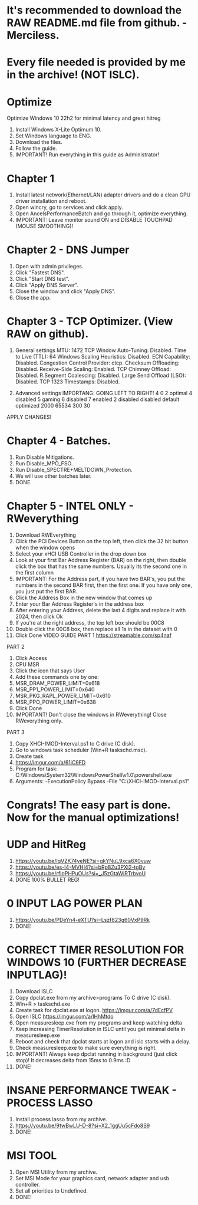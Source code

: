 # It's recommended to download the RAW README.md file from github. - Merciless.
# Every file needed is provided by me in the archive! (NOT ISLC).
# Optimize
Optimize Windows 10 22h2 for minimal latency and great hitreg
1. Install Windows X-Lite Optimum 10.
2. Set Windows language to ENG.
3. Download the files.
4. Follow the guide.
5. IMPORTANT! Run everything in this guide as Administrator!

# Chapter 1
1. Install latest network(Ethernet/LAN) adapter drivers and do a clean GPU driver installation and reboot.
2. Open wincry, go to services and click apply.
3. Open AncelsPerformanceBatch and go through it, optimize everything.
4. IMPORTANT: Leave monitor sound ON and DISABLE TOUCHPAD (MOUSE SMOOTHING)!

# Chapter 2 - DNS Jumper
1. Open with admin privileges.
2. Click "Fastest DNS".
3. Click "Start DNS test".
4. Click "Apply DNS Server".
5. Close the window and click "Apply DNS".
6. Close the app.

# Chapter 3 - TCP Optimizer. (View RAW on github).
1. General settings
  MTU: 1472
  TCP Window Auto-Tuning: Disabled.                                  Time to Live (TTL): 64
  Windows Scaling Heuristics: Disabled.                              ECN Capability: Disabled.
  Congestion Control Provider: ctcp.                                 Checksum Offloading: Disabled.
  Receive-Side Scaling: Enabled.                                     TCP Chimney Offload: Disabled.
  R.Segment Coalescing: Disabled.                                    Large Send Offload (LSO): Disabled.
                                                                     TCP 1323 Timestamps: Disabled.

2. Advanced settings
   IMPORTANG: GOING LEFT TO RIGHT!
   4                                                                 0
   2                                                                 optimal
   4                                                                 disabled
   5                                                                 gaming
   6                                                                 disabled
   7                                                                 enabled
   2                                                                 disabled
   disabled                                                          default
                                                                     optimized
   2000                                                              65534
   300                                                               30
   
APPLY CHANGES!

# Chapter 4 - Batches.
1. Run Disable Mitigations.
2. Run Disable_MPO_FSO.
3. Run Disable_SPECTRE+MELTDOWN_Protection.
4. We will use other batches later.
5. DONE.

# Chapter 5 - INTEL ONLY - RWeverything
1. Download RWEverything
2. Click the PCI Devices Button on the top left, then click the 32 bit button when the window opens
3. Select your xHCI USB Controller in the drop down box
4. Look at your first Bar Address Register (BAR) on the right, then double click the box that has the same numbers. Usually its the second one in the first column
1. IMPORTANT: For the Address part, if you have two BAR's, you put the numbers in the second BAR first, then the first one. If you have only one, you just put the first BAR.
5. Click the Address Box in the new window that comes up
6. Enter your Bar Address Register's in the address box
7. After entering your Address, delete the last 4 digits and replace it with 2024, then click Ok
8. If you're at the right address, the top left box should be 00C8
9. Double click the 00C8 box, then replace all 1s in the dataset with 0
10. Click Done
VIDEO GUIDE PART 1 https://streamable.com/sp4naf

PART 2
1. Click Access
2. CPU MSR
3. Click the icon that says User
4. Add these commands one by one:
1. MSR_DRAM_POWER_LIMIT=0x618
2. MSR_PP1_POWER_LIMIT=0x640
3. MSR_PKG_RAPL_POWER_LIMIT=0x610
4. MSR_PPO_POWER_LIMIT=0x638
5. Click Done
6. IMPORTANT! Don't close the windows in RWeverything! Close RWeverything only.

PART 3
1. Copy XHCI-IMOD-Interval.ps1 to C drive (C disk).
2. Go to windows task scheduler (Win+R taskschd.msc).
3. Create task
4. https://imgur.com/a/61iC9FD
5. Program for task: C:\Windows\System32\WindowsPowerShell\v1.0\powershell.exe
6. Arguments: -ExecutionPolicy Bypass -File "C:\XHCI-IMOD-Interval.ps1"

# Congrats! The easy part is done. Now for the manual optimizations!
# UDP and HitReg
1. https://youtu.be/IqVZK74yeNE?si=gkYNuL9xca6X0vuw
2. https://youtu.be/es-I4-MVHI4?si=bRp8Zu3PXl2-tgBy
3. https://youtu.be/rfIqPHPuOUs?si=_J5zGtaWiRTrbvoU
4. DONE 100% BULLET REG!

# 0 INPUT LAG POWER PLAN
1. https://youtu.be/PDeYn4-eXTU?si=Lszf823g60VxP9Rk
2. DONE!

# CORRECT TIMER RESOLUTION FOR WINDOWS 10 (FURTHER DECREASE INPUTLAG)!
1. Download ISLC
2. Copy dpclat.exe from my archive>programs To C drive (C disk).
3. Win+R > taskschd.exe
4. Create task for dpclat.exe at logon. https://imgur.com/a/7dEcfPV
5. Open ISLC https://imgur.com/a/IHhMtdo
6. Open measuresleep.exe from my programs and keep watching delta
7. Keep increasing TimerResolution in ISLC until you get minimal delta in measuresleep.exe
8. Reboot and check that dpclat starts at logon and islc starts with a delay.
9. Check measuresleep.exe to make sure everything is right.
10. IMPORTANT! Always keep dpclat running in background (just click stop)! It decreases delta from 15ms to 0.9ms :D
11. DONE!

# INSANE PERFORMANCE TWEAK - PROCESS LASSO
1. Install process lasso from my archive.
2. https://youtu.be/9twBwLU-D-8?si=X2_1ggUu5cFdo8S9
3. DONE!

# MSI TOOL
1. Open MSI Utility from my archive.
2. Set MSI Mode for your graphics card, network adapter and usb controller.
3. Set all priorities to Undefined.
4. DONE!
